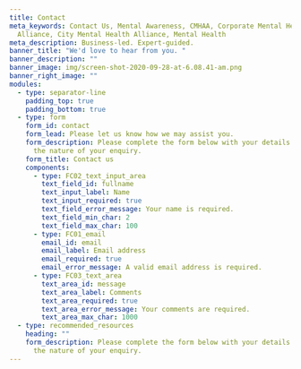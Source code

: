 ```yaml
---
title: Contact
meta_keywords: Contact Us, Mental Awareness, CMHAA, Corporate Mental Health
  Alliance, City Mental Health Alliance, Mental Health
meta_description: Business-led. Expert-guided.
banner_title: "We'd love to hear from you. "
banner_description: ""
banner_image: img/screen-shot-2020-09-28-at-6.08.41-am.png
banner_right_image: ""
modules:
  - type: separator-line
    padding_top: true
    padding_bottom: true
  - type: form
    form_id: contact
    form_lead: Please let us know how we may assist you.
    form_description: Please complete the form below with your details and outline
      the nature of your enquiry.
    form_title: Contact us
    components:
      - type: FC02_text_input_area
        text_field_id: fullname
        text_input_label: Name
        text_input_required: true
        text_field_error_message: Your name is required.
        text_field_min_char: 2
        text_field_max_char: 100
      - type: FC01_email
        email_id: email
        email_label: Email address
        email_required: true
        email_error_message: A valid email address is required.
      - type: FC03_text_area
        text_area_id: message
        text_area_label: Comments
        text_area_required: true
        text_area_error_message: Your comments are required.
        text_area_max_char: 1000
  - type: recommended_resources
    heading: ""
    form_description: Please complete the form below with your details and outline
      the nature of your enquiry.
---
```

